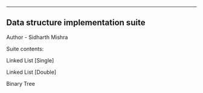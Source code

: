------------------------------------------------------
Data structure implementation suite
------------------------------------------------------

Author - Sidharth Mishra <sidmishraw>


Suite contents:

Linked List [Single]

Linked List [Double]

Binary Tree